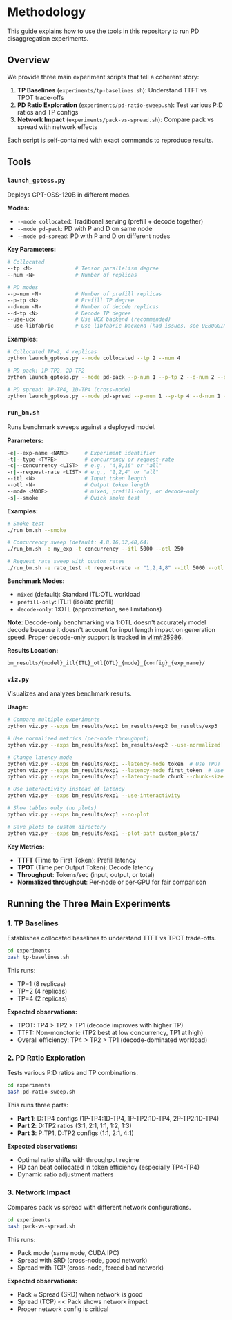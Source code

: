 # Methodology

This guide explains how to use the tools in this repository to run PD disaggregation experiments.

## Overview

We provide three main experiment scripts that tell a coherent story:

1. **TP Baselines** (`experiments/tp-baselines.sh`): Understand TTFT vs TPOT trade-offs
2. **PD Ratio Exploration** (`experiments/pd-ratio-sweep.sh`): Test various P:D ratios and TP configs
3. **Network Impact** (`experiments/pack-vs-spread.sh`): Compare pack vs spread with network effects

Each script is self-contained with exact commands to reproduce results.

## Tools

### `launch_gptoss.py`

Deploys GPT-OSS-120B in different modes.

**Modes:**
- `--mode collocated`: Traditional serving (prefill + decode together)
- `--mode pd-pack`: PD with P and D on same node
- `--mode pd-spread`: PD with P and D on different nodes

**Key Parameters:**
```bash
# Collocated
--tp <N>              # Tensor parallelism degree
--num <N>             # Number of replicas

# PD modes
--p-num <N>           # Number of prefill replicas
--p-tp <N>            # Prefill TP degree
--d-num <N>           # Number of decode replicas
--d-tp <N>            # Decode TP degree
--use-ucx             # Use UCX backend (recommended)
--use-libfabric       # Use libfabric backend (had issues, see DEBUGGING.md)
```

**Examples:**
```bash
# Collocated TP=2, 4 replicas
python launch_gptoss.py --mode collocated --tp 2 --num 4

# PD pack: 1P-TP2, 2D-TP2
python launch_gptoss.py --mode pd-pack --p-num 1 --p-tp 2 --d-num 2 --d-tp 2 --use-ucx

# PD spread: 1P-TP4, 1D-TP4 (cross-node)
python launch_gptoss.py --mode pd-spread --p-num 1 --p-tp 4 --d-num 1 --d-tp 4 --use-ucx
```

### `run_bm.sh`

Runs benchmark sweeps against a deployed model.

**Parameters:**
```bash
-e|--exp-name <NAME>     # Experiment identifier
-t|--type <TYPE>         # concurrency or request-rate
-c|--concurrency <LIST>  # e.g., "4,8,16" or "all"
-r|--request-rate <LIST> # e.g., "1,2,4" or "all"
--itl <N>                # Input token length
--otl <N>                # Output token length
--mode <MODE>            # mixed, prefill-only, or decode-only
-s|--smoke               # Quick smoke test
```

**Examples:**
```bash
# Smoke test
./run_bm.sh --smoke

# Concurrency sweep (default: 4,8,16,32,48,64)
./run_bm.sh -e my_exp -t concurrency --itl 5000 --otl 250

# Request rate sweep with custom rates
./run_bm.sh -e rate_test -t request-rate -r "1,2,4,8" --itl 5000 --otl 250
```

**Benchmark Modes:**
- `mixed` (default): Standard ITL:OTL workload
- `prefill-only`: ITL:1 (isolate prefill)
- `decode-only`: 1:OTL (approximation, see limitations)

**Note**: Decode-only benchmarking via 1:OTL doesn't accurately model decode because it doesn't account for input length impact on generation speed. Proper decode-only support is tracked in [vllm#25986](https://github.com/vllm-project/vllm/pull/25986).

**Results Location:**
```
bm_results/{model}_itl{ITL}_otl{OTL}_{mode}_{config}_{exp_name}/
```

### `viz.py`

Visualizes and analyzes benchmark results.

**Usage:**
```bash
# Compare multiple experiments
python viz.py --exps bm_results/exp1 bm_results/exp2 bm_results/exp3

# Use normalized metrics (per-node throughput)
python viz.py --exps bm_results/exp1 bm_results/exp2 --use-normalized

# Change latency mode
python viz.py --exps bm_results/exp1 --latency-mode token  # Use TPOT
python viz.py --exps bm_results/exp1 --latency-mode first_token  # Use TTFT
python viz.py --exps bm_results/exp1 --latency-mode chunk --chunk-size 16  # Use chunk latency

# Use interactivity instead of latency
python viz.py --exps bm_results/exp1 --use-interactivity

# Show tables only (no plots)
python viz.py --exps bm_results/exp1 --no-plot

# Save plots to custom directory
python viz.py --exps bm_results/exp1 --plot-path custom_plots/
```

**Key Metrics:**
- **TTFT** (Time to First Token): Prefill latency
- **TPOT** (Time per Output Token): Decode latency
- **Throughput**: Tokens/sec (input, output, or total)
- **Normalized throughput**: Per-node or per-GPU for fair comparison

## Running the Three Main Experiments

### 1. TP Baselines

Establishes collocated baselines to understand TTFT vs TPOT trade-offs.

```bash
cd experiments
bash tp-baselines.sh
```

This runs:
- TP=1 (8 replicas)
- TP=2 (4 replicas)
- TP=4 (2 replicas)

**Expected observations:**
- TPOT: TP4 > TP2 > TP1 (decode improves with higher TP)
- TTFT: Non-monotonic (TP2 best at low concurrency, TP1 at high)
- Overall efficiency: TP4 > TP2 > TP1 (decode-dominated workload)

### 2. PD Ratio Exploration

Tests various P:D ratios and TP combinations.

```bash
cd experiments
bash pd-ratio-sweep.sh
```

This runs three parts:
- **Part 1**: D:TP4 configs (1P-TP4:1D-TP4, 1P-TP2:1D-TP4, 2P-TP2:1D-TP4)
- **Part 2**: D:TP2 ratios (3:1, 2:1, 1:1, 1:2, 1:3)
- **Part 3**: P:TP1, D:TP2 configs (1:1, 2:1, 4:1)

**Expected observations:**
- Optimal ratio shifts with throughput regime
- PD can beat collocated in token efficiency (especially TP4-TP4)
- Dynamic ratio adjustment matters

### 3. Network Impact

Compares pack vs spread with different network configurations.

```bash
cd experiments
bash pack-vs-spread.sh
```

This runs:
- Pack mode (same node, CUDA IPC)
- Spread with SRD (cross-node, good network)
- Spread with TCP (cross-node, forced bad network)

**Expected observations:**
- Pack ≈ Spread (SRD) when network is good
- Spread (TCP) << Pack shows network impact
- Proper network config is critical
